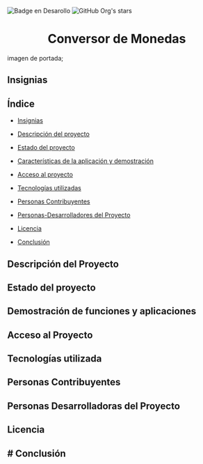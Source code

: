   ![Badge en Desarollo](https://img.shields.io/badge/STATUS-%20FINALIZADO-green)  ![GitHub Org's stars](https://img.shields.io/github/stars/haliercesr?style=social)  

<h1 align="center">  Conversor de Monedas </h1>
imagen de portada;

<h2> Insignias </h2>

<h2> Índice </h2>

* [Insignias](#insignias)

* [Descripción del proyecto](#descripción-del-proyecto)

* [Estado del proyecto](#Estado-del-proyecto)

* [Características de la aplicación y demostración](#Características-de-la-aplicación-y-demostración)

* [Acceso al proyecto](#acceso-proyecto)

* [Tecnologías utilizadas](#tecnologías-utilizadas)

* [Personas Contribuyentes](#personas-contribuyentes)

* [Personas-Desarrolladores del Proyecto](#personas-desarrolladores)

* [Licencia](#licencia)

* [Conclusión](#conclusión)

<h2 id="#descripción-del-proyecto">  Descripción del Proyecto </h2>

<h2> Estado del proyecto </h2>

<h2> Demostración de funciones y aplicaciones </h2>

<h2> Acceso al Proyecto </h2>

<h2> Tecnologías utilizada </h2>

<h2> Personas Contribuyentes </h2>

<h2> Personas Desarrolladoras del Proyecto </h2>

<h2> Licencia </h2>
<h2> # Conclusión </h2>
